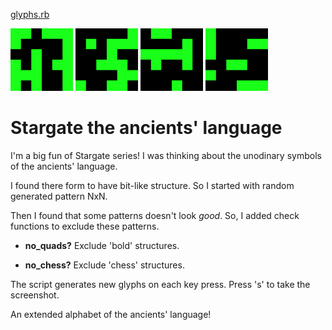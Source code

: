 [glyphs.rb](glyphs.rb)

<p float="left">
    <img src="./glyph_0.jpg" width="100" height="whatever"/>
    <img src="./glyph_1.jpg" width="100" height="whatever"/>
    <img src="./glyph_2.jpg" width="100" height="whatever"/>
    <img src="./glyph_3.jpg" width="100" height="whatever"/>
</p>

# Stargate the ancients' language
I'm a big fun of Stargate series! I was thinking about the unodinary symbols
of the ancients' language. 

I found there form to have bit-like structure. So I started with random generated pattern NxN.

Then I found that some patterns doesn't look _good_. 
So, I added check functions to exclude these patterns.

- **no_quads?**
    Exclude 'bold' structures.

- **no_chess?** Exclude 'chess' structures.

The script generates new glyphs on each key press. Press 's' to take the screenshot.

An extended alphabet of the ancients' language! 
